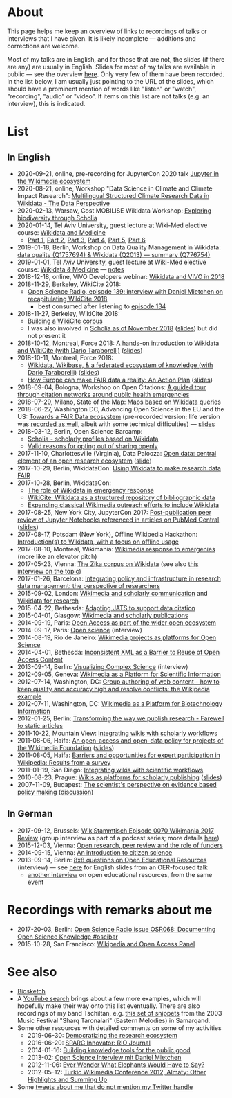 # About

This page helps me keep an overview of links to recordings of talks or interviews that I have given. It is likely incomplete &mdash; additions and corrections are welcome.

Most of my talks are in English, and for those that are not, the slides (if there are any) are usually in English. Slides for most of my talks are available in public &mdash; see the overview [here](https://en.wikipedia.org/wiki/User:Daniel_Mietchen/Talks). Only very few of them have been recorded. In the list below, I am usually just pointing to the URL of the slides, which should have a prominent mention of words like "listen" or "watch", "recording", "audio" or "video". If items on this list are not talks (e.g. an interview), this is indicated.

# List

## In English

* 2020-09-21, online, pre-recording for JupyterCon 2020 talk [Jupyter in the Wikimedia ecosystem](http://doi.org/10.5281/zenodo.4031806)
* 2020-08-21, online, Workshop "Data Science in Climate and Climate Impact Research": [Multilingual Structured Climate Research Data in Wikidata - The Data Perspective](http://doi.org/10.5281/zenodo.3994266)
* 2020-02-13, Warsaw, Cost MOBILISE Wikidata Workshop: [Exploring biodiversity through Scholia](https://doi.org/10.5281/zenodo.3665804)
* 2020-01-14, Tel Aviv University, guest lecture at Wiki-Med elective course: [Wikidata and Medicine](https://www.wikidata.org/wiki/Wikidata:WikiProject_Medicine/Talks/Wikimedia_for_Medicine_course_at_Tel_Aviv_University_2020)
  - [Part 1](https://www.youtube.com/watch?v=yaX6Bjz-HHc), [Part 2](https://www.youtube.com/watch?v=UwQ93BlDGAM), [Part 3](https://www.youtube.com/watch?v=9W4mgJrXYjE), [Part 4](https://www.youtube.com/watch?v=j5QO7Tbynzw), [Part 5](https://www.youtube.com/watch?v=8ULGFfugeCU), [Part 6](https://www.youtube.com/watch?v=ZI81S2regiQ)
* 2019-01-18, Berlin, Workshop on Data Quality Management in Wikidata: [data quality (Q1757694) & Wikidata (Q2013) &mdash; summary (Q776754)](https://www.wikidata.org/wiki/Wikidata:WikiProject_Wikidata_for_research/Talks/Workshop_on_Data_Quality_Management_in_Wikidata_2019)
* 2019-01-01, Tel Aviv University, guest lecture at Wiki-Med elective course: [Wikidata & Medicine](https://www.youtube.com/watch?v=b7Ta6jWWIHI) &mdash; [notes](https://etherpad.wikimedia.org/p/Wikidata-and-medical-research-at-TAU-20190101/timeslider#125)
* 2018-12-18, online, VIVO Developers webinar: [Wikidata and VIVO in 2018](https://www.wikidata.org/wiki/Wikidata:WikiProject_Scholia/Talks/Wikidata_and_VIVO_in_2018)
* 2018-11-29, Berkeley, WikiCite 2018: 
  - [Open Science Radio, episode 139: interview with Daniel Mietchen on recapitulating WikiCite 2018](http://www.openscienceradio.org/2019/01/21/osr139-wikicite-2018-recap-with-daniel-en/)
    - best consumed after listening to [episode 134](http://www.openscienceradio.org/2019/01/06/osr134-wikicite-2018-enjoy-the-community-en/)
* 2018-11-27, Berkeley, WikiCite 2018: 
  - [Building a WikiCite corpus](https://meta.wikimedia.org/wiki/WikiCite_2018/Program/Building_a_WikiCite_corpus)
  - I was also involved in [Scholia as of November 2018](https://www.youtube.com/watch?v=4CZDJ2uHrTk&index=4&list=PLN4mEhpy3b8Sayl_QsSjpa8H1wqo82hxr&t=3m12s) ([slides](http://www2.imm.dtu.dk/pubdb/views/edoc_download.php/7125/pdf/imm7125.pdf)) but did not present it
* 2018-10-12, Montreal, Force 2018: [A hands-on introduction to Wikidata and WikiCite (with Dario Taraborelli)](https://www.youtube.com/watch?v=uTu1Y6nRn-Y) ([slides](https://doi.org/10.6084/m9.figshare.7201469))
* 2018-10-11, Montreal, Force 2018:
  - [Wikidata, Wikibase, & a federated ecosystem of knowledge (with Dario Taraborelli)](https://www.youtube.com/watch?v=Bdwg168elaE) ([slides](https://doi.org/10.6084/m9.figshare.7195358))
  - [How Europe can make FAIR data a reality: An Action Plan](https://www.youtube.com/watch?v=8p6Hxm-cty0) ([slides](https://doi.org/10.5281/zenodo.1299251))
* 2018-09-04, Bologna, Workshop on Open Citations: [A guided tour through citation networks around public health emergencies](https://www.wikidata.org/wiki/Wikidata:WikiProject_Wikidata_for_research/Talks/Workshop_on_Open_Citations_2018)
* 2018-07-29, Milano, State of the Map: [Maps based on Wikidata queries](https://m.wikidata.org/wiki/Wikidata:WikiProject_Wikidata_for_research/State_of_the_Map_2018)
* 2018-06-27, Washington DC, Advancing Open Science in the EU and the US: [Towards a FAIR Data ecosystem](https://youtu.be/L2tTHaH0ZsQ) (pre-recorded version; life version was [recorded as well](https://www.youtube.com/watch?v=-9lVolRMhGY#t=8m), albeit with some technical difficulties) &mdash; [slides](https://doi.org/10.5281/zenodo.1299251)
* 2018-03-12, Berlin, Open Science Barcamp: 
  - [Scholia - scholarly profiles based on Wikidata](http://www.openscienceradio.org/2018/03/12/osr103-scholia-profiles-based-on-wikidata-oscibar-en/)
  - [Valid reasons for opting out of sharing openly](http://www.openscienceradio.org/2018/03/13/osr110-opting-out-oscibar-en/)
* 2017-11-10, Charlottesville (Virginia), Data Palooza: [Open data: central element of an open research ecosystem](https://www.youtube.com/watch?v=6qDEeRsMv7s#t=10m) ([slide](https://github.com/Daniel-Mietchen/events/blob/master/UVA-Datapalooza-2017.md))
* 2017-10-29, Berlin, WikidataCon: [Using Wikidata to make research data FAIR](https://www.wikidata.org/wiki/Wikidata:WikidataCon_2017/Submissions/Using_Wikidata_to_make_research_data_FAIR)
* 2017-10-28, Berlin, WikidataCon:
  - [The role of Wikidata in emergency response](https://www.wikidata.org/wiki/Wikidata:WikidataCon_2017/Submissions/The_role_of_Wikidata_in_emergency_response)
  - [WikiCite: Wikidata as a structured repository of bibliographic data](https://www.wikidata.org/wiki/Wikidata:WikidataCon_2017/Submissions/WikiCite:_Wikidata_as_a_structured_repository_of_bibliographic_data)
  - [Expanding classical Wikimedia outreach efforts to include Wikidata](https://www.wikidata.org/wiki/Wikidata:WikidataCon_2017/Submissions/Expanding_classical_Wikimedia_outreach_efforts_to_include_Wikidata)
* 2017-08-25, New York City, JupyterCon 2017: [Post-publication peer review of Jupyter Notebooks referenced in articles on PubMed Central](https://www.youtube.com/watch?v=Via7gBrjxHI) ([slides](https://github.com/Daniel-Mietchen/events/blob/master/JupyterCon-2017.md))
* 2017-08-17, Potsdam (New York), Offline Wikipedia Hackathon: [Introduction(s) to Wikidata, with a focus on offline usage](https://www.wikidata.org/wiki/User:Daniel_Mietchen/FSCI_2017#Introductions_to_Wikidata)
* 2017-08-10, Montreal, Wikimania: [Wikimedia response to emergenies](https://commons.wikimedia.org/wiki/File:Wikimania_2017_Daniel_Mietchen_crisis_response.webm) (more like an elevator pitch)
* 2017-05-23, Vienna: [The Zika corpus on Wikidata](https://www.wikidata.org/wiki/User:Daniel_Mietchen/WikiCite_2017) (see also [this interview on the topic](http://www.openscienceradio.de/2017/05/30/osr084-wikicite-2017-interview-with-daniel-mietchen-en/))
* 2017-01-26, Barcelona: [Integrating policy and infrastructure in research data management: the perspective of researchers](https://github.com/Daniel-Mietchen/events/blob/master/5th-LEARN-workshop-2017.md)
* 2015-09-02, London: [Wikimedia and scholarly communication](https://en.wikipedia.org/wiki/User:Daniel_Mietchen/Talks/Wikipedia_Science_Conference_2015) and [Wikidata for research](https://en.wikipedia.org/wiki/User:Daniel_Mietchen/Talks/Wikipedia_Science_Conference_2015#Wikidata_for_research)
* 2015-04-22, Bethesda: [Adapting JATS to support data citation](https://en.wikipedia.org/wiki/User:Daniel_Mietchen/Talks/JATS-Con_2015)
* 2015-04-01, Glasgow: [Wikimedia and scholarly publications](https://en.wikipedia.org/wiki/User:Daniel_Mietchen/Talks/UKSG_2015)
* 2014-09-19, Paris: [Open Access as part of the wider open ecosystem](https://en.wikipedia.org/wiki/User:Daniel_Mietchen/Talks/COASP_2014)
* 2014-09-17, Paris: [Open science](https://archive.org/details/HYPhD_Daniel-Mietchen_17-09-2014) (interview)
* 2014-08-19, Rio de Janeiro: [Wikimedia projects as platforms for Open Science](https://en.wikipedia.org/wiki/User:Daniel_Mietchen/Talks/Ci%C3%AAncia_Aberta,_Quest%C3%B5es_Abertas)
* 2014-04-01, Bethesda: [Inconsistent XML as a Barrier to Reuse of Open Access Content](https://en.wikipedia.org/wiki/User:Daniel_Mietchen/Talks/JATS-Con_2014/Inconsistent_XML_as_a_Barrier_to_Reuse_of_Open_Access_Content)
* 2013-09-14, Berlin: [Visualizing Complex Science](https://www.youtube.com/watch?v=dS62HPURNWk) (interview)
* 2012-09-05, Geneva: [Wikimedia as a Platform for Scientific Information](https://en.wikipedia.org/wiki/User:Daniel_Mietchen/Talks/CERN_2012/Wikimedia_as_a_platform_for_science_communication)
* 2012-07-14, Washington, DC: [Group authoring of web content - how to keep quality and accuracy high and resolve conflicts: the Wikipedia example](https://en.wikipedia.org/wiki/User:Daniel_Mietchen/Talks/Wikimania_2012/FESIN_North_American_Mycoflora_Workshop)
* 2012-07-11, Washington, DC: [Wikimedia as a Platform for Biotechnology Information](https://en.wikipedia.org/wiki/User:Daniel_Mietchen/Talks/Wikimania_2012/National_Center_for_Biotechnology_Information)
* 2012-01-25, Berlin: [Transforming the way we publish research - Farewell to static articles](https://en.wikipedia.org/wiki/User:Daniel_Mietchen/Talks/Academic_Publishing_in_Europe_2012)
* 2011-10-22, Mountain View: [Integrating wikis with scholarly workflows](https://en.wikipedia.org/wiki/User:Daniel_Mietchen/Talks/Open_Science_Summit_2011/Integrating_wikis_with_scholarly_workflows)
* 2011-08-06, Haifa: [An open-access and open-data policy for projects of the Wikimedia Foundation](https://www.youtube.com/watch?v=ataPi7xmpeE#t=44m15s) ([slides](https://wikimania2011.wikimedia.org/wiki/Submissions/An_open-access_and_open-data_policy_for_projects_of_the_Wikimedia_Foundation))
* 2011-08-05, Haifa: [Barriers and opportunities for expert participation in Wikipedia: Results from a survey](https://wikimania2011.wikimedia.org/wiki/Submissions/Barriers_and_opportunities_for_expert_participation_in_Wikipedia:_Results_from_a_survey)
* 2011-01-19, San Diego: [Integrating wikis with scientific workflows](https://www.youtube.com/watch?v=zI8p6Nvbv-g)
* 2010-08-23, Prague: [Wikis as platforms for scholarly publishing](http://zeeba.tv/wikis-as-platforms-for-scholoarly-publishing/) ([slides](http://en.citizendium.org/wiki/User:Daniel_Mietchen/Talks/COASP_2010))
* 2007-11-09, Budapest: [The scientist's perspective on evidence based policy making](http://mta.videotorium.hu/hu/recordings/1339/the-scientist-s-perspective-on-evidence-based-policy-making) ([discussion](http://mta.videotorium.hu/hu/recordings/1342/discussion))

## In German

* 2017-09-12, Brussels: [WikiStammtisch Episode 0070 Wikimania 2017 Review](http://wikistammtisch.org/wikistammtisch-episode-0070-wikimania-2017-review/) (group interview as part of a podcast series; more details [here](https://wikimania2017.wikimedia.org/wiki/User:Daniel_Mietchen))
* 2015-12-03, Vienna: [Open research, peer review and the role of funders](https://github.com/Daniel-Mietchen/events/blob/master/Open-Science-Jetzt-Vienna-2015.md)
* 2014-09-15, Vienna: [An introduction to citizen science](https://www.youtube.com/watch?v=LDYEA00VwQs)
* 2013-09-14, Berlin: [8x8 questions on Open Educational Resources](http://pb21.de/2013/10/8x8-fragen-zu-oer-daniel-mietchen/) (interview) &mdash; see [here](https://en.wikipedia.org/wiki/User:Daniel_Mietchen/Talks/World_Open_Educational_Resources_Congress_2012/How_Open_Access_and_Open_Science_can_mutually_fertilize_with_Open_Educational_Resources) for English slides from an OER-focused talk
  - [another interview](https://vimeo.com/74846650) on open educational resources, from the same event

# Recordings with remarks about me

* 2017-20-03, Berlin: [Open Science Radio issue OSR068: Documenting Open Science Knowledge #oscibar](http://www.openscienceradio.de/2017/03/20/osr068-documenting-open-science-knowledge-oscibar-en/#t=11:00.000)
* 2015-10-28, San Francisco: [Wikipedia and Open Access Panel](https://www.youtube.com/watch?v=t-cF7433aT4#t=7m20s)

# See also

* [Biosketch](https://en.wikipedia.org/wiki/User:Daniel_Mietchen/Biographical_sketch)
* A [YouTube search](https://www.youtube.com/results?search_query=daniel+mietchen) brings about a few more examples, which will hopefully make their way onto this list eventually. There are also recordings of my band Tschiltan, e.g. [this set of snippets](https://www.youtube.com/watch?v=1GFU6L6qUMg) from the 2003 Music Festival "Sharq Taronalari" (Eastern Melodies) in Samarqand.
* Some other resources with detailed comments on some of my activities
  * 2019-06-30: [Democratizing the research ecosystem](https://datascience.virginia.edu/people/daniel-mietchen/profile)
  * 2016-06-20: [SPARC Innovator: RIO Journal](https://sparcopen.org/our-work/innovator/rio-journal/)
  * 2014-01-16: [Building knowledge tools for the public good](http://clintlalonde.net/2014/01/16/building-knowledge-tools-for-the-public-good/)
  * 2013-02: [Open Science Interview mit Daniel Mietchen](http://doi.org/10.5281/zenodo.12337)
  * 2012-11-06: [Ever Wonder What Elephants Would Have to Say?](https://www.nytimes.com/2012/11/06/science/surrounded-by-humans-korean-elephant-learns-to-speak.html)
  * 2012-05-12: [Turkic Wikimedia Conference 2012, Almaty: Other Highlights and Summing Up](https://aharoni.wordpress.com/2012/05/12/almaty-2012-other-highlights-and-summing-up/)
* Some [tweets about me that do not mention my Twitter handle](https://twitter.com/search?q=(daniel%20AND%20mietchen)%20-evomri&f=live)
